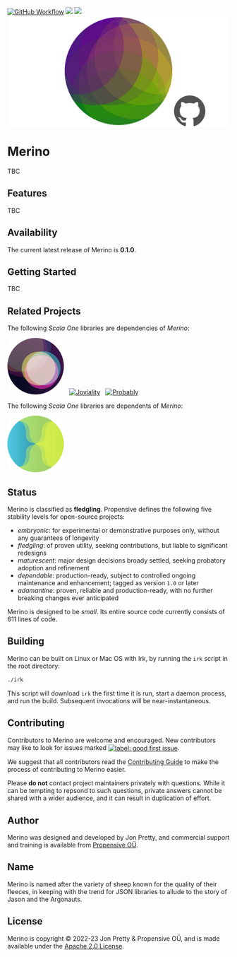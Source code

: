 [<img alt="GitHub Workflow" src="https://img.shields.io/github/workflow/status/propensive/merino/Build/main?style=for-the-badge" height="24">](https://github.com/propensive/merino/actions)
[<img src="https://img.shields.io/maven-central/v/com.propensive/merino-core?color=2465cd&style=for-the-badge" height="24">](https://search.maven.org/artifact/com.propensive/merino-core)
[<img src="https://img.shields.io/discord/633198088311537684?color=8899f7&label=DISCORD&style=for-the-badge" height="24">](https://discord.gg/7b6mpF6Qcf)
<img src="/doc/images/github.png" valign="middle">

# Merino

TBC

## Features

TBC


## Availability

The current latest release of Merino is __0.1.0__.

## Getting Started

TBC


## Related Projects

The following _Scala One_ libraries are dependencies of _Merino_:

[![Gossamer](https://github.com/propensive/gossamer/raw/main/doc/images/128x128.png)](https://github.com/propensive/gossamer/) &nbsp; [![Joviality](https://github.com/propensive/joviality/raw/main/doc/images/128x128.png)](https://github.com/propensive/joviality/) &nbsp; [![Probably](https://github.com/propensive/probably/raw/main/doc/images/128x128.png)](https://github.com/propensive/probably/) &nbsp;

The following _Scala One_ libraries are dependents of _Merino_:

[![Euphemism](https://github.com/propensive/euphemism/raw/main/doc/images/128x128.png)](https://github.com/propensive/euphemism/) &nbsp;

## Status

Merino is classified as __fledgling__. Propensive defines the following five stability levels for open-source projects:

- _embryonic_: for experimental or demonstrative purposes only, without any guarantees of longevity
- _fledgling_: of proven utility, seeking contributions, but liable to significant redesigns
- _maturescent_: major design decisions broady settled, seeking probatory adoption and refinement
- _dependable_: production-ready, subject to controlled ongoing maintenance and enhancement; tagged as version `1.0` or later
- _adamantine_: proven, reliable and production-ready, with no further breaking changes ever anticipated

Merino is designed to be _small_. Its entire source code currently consists of 611 lines of code.

## Building

Merino can be built on Linux or Mac OS with Irk, by running the `irk` script in the root directory:
```sh
./irk
```

This script will download `irk` the first time it is run, start a daemon process, and run the build. Subsequent
invocations will be near-instantaneous.

## Contributing

Contributors to Merino are welcome and encouraged. New contributors may like to look for issues marked
<a href="https://github.com/propensive/merino/labels/good%20first%20issue"><img alt="label: good first issue"
src="https://img.shields.io/badge/-good%20first%20issue-67b6d0.svg" valign="middle"></a>.

We suggest that all contributors read the [Contributing Guide](/contributing.md) to make the process of
contributing to Merino easier.

Please __do not__ contact project maintainers privately with questions. While it can be tempting to repsond to
such questions, private answers cannot be shared with a wider audience, and it can result in duplication of
effort.

## Author

Merino was designed and developed by Jon Pretty, and commercial support and training is available from
[Propensive O&Uuml;](https://propensive.com/).



## Name

Merino is named after the variety of sheep known for the quality of their fleeces, in keeping with the trend for
JSON libraries to allude to the story of Jason and the Argonauts.

## License

Merino is copyright &copy; 2022-23 Jon Pretty & Propensive O&Uuml;, and is made available under the
[Apache 2.0 License](/license.md).
